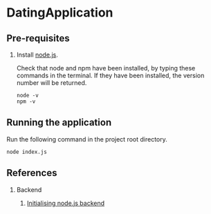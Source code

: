 # DatingApplication

## Pre-requisites
1. Install [node.js](https://nodejs.org/en/). 

    Check that node and npm have been installed, by typing these commands in the terminal. If they have been installed, the version number will be returned.
    ```
    node -v
    npm -v
    ```

## Running the application 
Run the following command in the project root directory. 
```
node index.js
```

## References 
1. Backend 

    1. [Initialising node.js backend](https://levelup.gitconnected.com/set-up-and-run-a-simple-node-server-project-38b403a3dc09)
